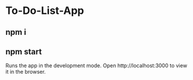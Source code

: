 # To-Do-List-App

## npm i

## npm start
Runs the app in the development mode.
Open http://localhost:3000 to view it in the browser.